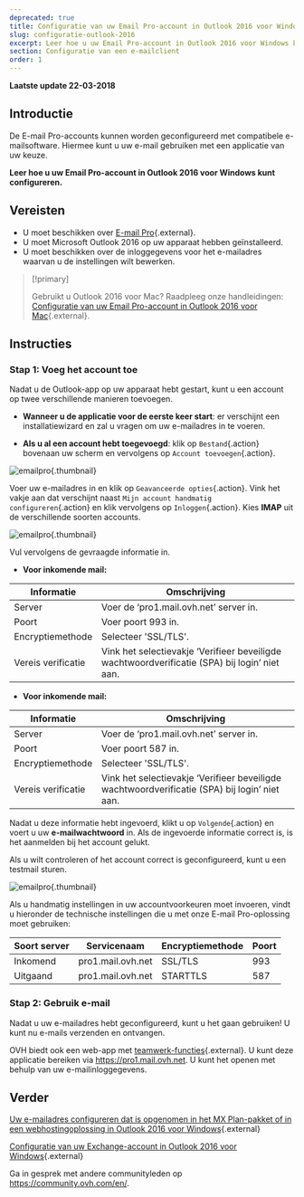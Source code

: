 ```yaml
---
deprecated: true
title: Configuratie van uw Email Pro-account in Outlook 2016 voor Windows
slug: configuratie-outlook-2016
excerpt: Leer hoe u uw Email Pro-account in Outlook 2016 voor Windows kunt configureren
section: Configuratie van een e-mailclient
order: 1
---
```


**Laatste update 22-03-2018**

## Introductie

De E-mail Pro-accounts kunnen worden geconfigureerd met compatibele e-mailsoftware. Hiermee kunt u uw e-mail gebruiken met een applicatie van uw keuze.

**Leer hoe u uw Email Pro-account in Outlook 2016 voor Windows kunt configureren.**

## Vereisten

- U moet beschikken over [E-mail Pro](https://www.ovh.nl/emails/email-pro/){.external}.
- U moet Microsoft Outlook 2016 op uw apparaat hebben geïnstalleerd.
- U moet beschikken over de inloggegevens voor het e-mailadres waarvan u de instellingen wilt bewerken.

> [!primary]
>
> Gebruikt u Outlook 2016 voor Mac? Raadpleeg onze handleidingen: [Configuratie van uw Email Pro-account in Outlook 2016 voor Mac](https://docs.ovh.com/nl/emails-pro/configuratie-outlook-2016-mac/){.external}.
>

## Instructies

### Stap 1: Voeg het account toe

Nadat u de Outlook-app op uw apparaat hebt gestart, kunt u een account op twee verschillende manieren toevoegen.

- **Wanneer u de applicatie voor de eerste keer start**: er verschijnt een installatiewizard en zal u vragen om uw e-mailadres in te voeren.

- **Als u al een account hebt toegevoegd**: klik op `Bestand`{.action} bovenaan uw scherm en vervolgens op `Account toevoegen`{.action}.

![emailpro](images/configuration-outlook-2016-windows-step1.png){.thumbnail}

Voer uw e-mailadres in en klik op `Geavanceerde opties`{.action}. Vink het vakje aan dat verschijnt naast `Mijn account handmatig configureren`{.action} en klik vervolgens op `Inloggen`{.action}. Kies **IMAP** uit de verschillende soorten accounts.

![emailpro](images/configuration-outlook-2016-windows-step2.png){.thumbnail}

Vul vervolgens de gevraagde informatie in.

- **Voor inkomende mail:**

|Informatie|Omschrijving|
|---|---|
|Server|Voer de ‘pro1.mail.ovh.net’ server in.|
|Poort|Voer poort 993 in.|
|Encryptiemethode|Selecteer 'SSL/TLS'.|
|Vereis verificatie |Vink het selectievakje ‘Verifieer beveiligde wachtwoordverificatie (SPA) bij login’ niet aan.|

- **Voor inkomende mail:**

|Informatie|Omschrijving|
|---|---|
|Server|Voer de ‘pro1.mail.ovh.net’ server in.|
|Poort|Voer poort 587 in.|
|Encryptiemethode|Selecteer 'SSL/TLS'.|
|Vereis verificatie |Vink het selectievakje ‘Verifieer beveiligde wachtwoordverificatie (SPA) bij login’ niet aan.|

Nadat u deze informatie hebt ingevoerd, klikt u op `Volgende`{.action} en voert u uw **e-mailwachtwoord** in. Als de ingevoerde informatie correct is, is het aanmelden bij het account gelukt.

Als u wilt controleren of het account correct is geconfigureerd, kunt u een testmail sturen.

![emailpro](images/configuration-outlook-2016-windows-step3.png){.thumbnail}

Als u handmatig instellingen in uw accountvoorkeuren moet invoeren, vindt u hieronder de technische instellingen die u met onze E-mail Pro-oplossing moet gebruiken:

|Soort server|Servicenaam|Encryptiemethode|Poort|
|---|---|---|---|
|Inkomend|pro1.mail.ovh.net|SSL/TLS|993|
|Uitgaand|pro1.mail.ovh.net|STARTTLS|587|

### Stap 2: Gebruik e-mail

Nadat u uw e-mailadres hebt geconfigureerd, kunt u het gaan gebruiken! U kunt nu e-mails verzenden en ontvangen.

OVH biedt ook een web-app met [teamwerk-functies](https://www.ovh.nl/emails/){.external}. U kunt deze applicatie bereiken via <https://pro1.mail.ovh.net>. U kunt het openen met behulp van uw e-mailinloggegevens.

## Verder

[Uw e-mailadres configureren dat is opgenomen in het MX Plan-pakket of in een webhostingoplossing in Outlook 2016 voor Windows](https://docs.ovh.com/nl/emails/configuratie-outlook-2016/){.external}

[Configuratie van uw Exchange-account in Outlook 2016 voor Windows](https://docs.ovh.com/nl/microsoft-collaborative-solutions/configuratie-outlook-2016/){.external}

Ga in gesprek met andere communityleden op <https://community.ovh.com/en/>.